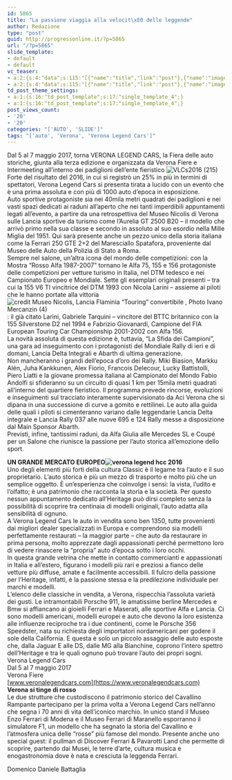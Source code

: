 ```yaml
---
id: 5865
title: "La passione viaggia alla velocit\xE0 delle leggende"
author: Redazione
type: "post"
guid: http://progressonline.it/?p=5865
url: "/?p=5865"
slide_template:
- default
- default
vc_teaser:
- a:2:{s:4:"data";s:115:"[{"name":"title","link":"post"},{"name":"image","image":"featured","link":"none"},{"name":"text","mode":"excerpt"}]";s:7:"bgcolor";s:0:"";}
- a:2:{s:4:"data";s:115:"[{"name":"title","link":"post"},{"name":"image","image":"featured","link":"none"},{"name":"text","mode":"excerpt"}]";s:7:"bgcolor";s:0:"";}
td_post_theme_settings:
- a:1:{s:16:"td_post_template";s:17:"single_template_4";}
- a:1:{s:16:"td_post_template";s:17:"single_template_4";}
post_views_count:
- '20'
- '20'
categories: "['AUTO', 'SLIDE']"
tags: "['auto', 'Verona', 'Verona Legend Cars']"
---
```


Dal 5 al 7 maggio 2017, torna VERONA LEGEND CARS, la Fiera delle auto storiche, giunta alla terza edizione e organizzata da Verona Fiere e Intermeeting all’interno dei padiglioni dell’ente fieristico ![VLCs2016 (215)](https://progressonline.it/wp-content/uploads/2017/05/VLCs2016-215-300x200.jpg)  
Forte del risultato del 2016, in cui si registrò un 25% in più in termini di spettatori, Verona Legend Cars si presenta tirata a lucido con un evento che è una prima assoluta e con più di 1000 auto d’epoca in esposizione.  
Auto sportive protagoniste sia nei 40mila metri quadrati dei padiglioni e nei vasti spazi dedicati ai raduni all’aperto che nei tanti imperdibili appuntamenti legati all’evento, a partire da una retrospettiva del Museo Nicolis di Verona sulle Lancia sportive da turismo come l’Aurelia GT 2500 B20 – il modello che arrivò primo nella sua classe e secondo in assoluto al suo esordio nella Mille Miglia del 1951. Qui sarà presente anche un pezzo unico della storia italiana come la Ferrari 250 GTE 2+2 del Maresciallo Spatafora, proveniente dal Museo delle Auto della Polizia di Stato a Roma.  
Sempre nel salone, un’altra icona del mondo delle competizioni: con la Mostra “Rosso Alfa 1987-2007” tornano le Alfa 75, 155 e 156 protagoniste delle competizioni per vetture turismo in Italia, nel DTM tedesco e nei Campionato Europeo e Mondiale. Sette gli esemplari originali presenti – tra cui la 155 V6 TI vincitrice del DTM 1993 con Nicola Larini – assieme ai piloti che le hanno portate alla vittoria![credit Museo Nicolis, Lancia Flaminia “Touring” convertibile , Photo Ivano Mercanzin (4)](https://progressonline.it/wp-content/uploads/2017/05/credit-Museo-Nicolis-Lancia-Flaminia-“Touring”-convertibile-Photo-Ivano-Mercanzin-4-300x225.jpg): il già citato Larini, Gabriele Tarquini – vincitore del BTTC britannico con la 155 Silverstone D2 nel 1994 e Fabrizio Giovanardi, Campione del FIA European Touring Car Championship 2001-2002 con Alfa 156.  
La novità assoluta di questa edizione è, tuttavia, “La Sfida dei Campioni”, una gara ad inseguimento con i protagonisti del Mondiale Rally di ieri e di domani, Lancia Delta Integrali e Abarth di ultima generazione.  
Non mancheranno i grandi dell’epoca d’oro dei Rally. Miki Biasion, Markku Alén, Juha Kankkunen, Alex Fiorio, Francois Delecour, Lucky Battistolli, Piero Liatti e la giovane promessa italiana al Campionato del Mondo Fabio Andolfi si sfideranno su un circuito di quasi 1 km per 15mila metri quadrati all’interno del quartiere fieristico. Il programma prevede rincorse, evoluzioni e inseguimenti sul tracciato interamente supervisionato da Aci Verona che si dipana in una successione di curve a gomito e rettilinei. Le auto alla guida delle quali i piloti si cimenteranno variano dalle leggendarie Lancia Delta integrale e Lancia Rally 037 alle nuove 695 e 124 Rally messe a disposizione dal Main Sponsor Abarth.  
Previsti, infine, tantissimi raduni, da Alfa Giulia alle Mercedes SL e Coupé per un Salone che riunisce la passione per l’auto storica all’emozione dello sport.

**UN GRANDE MERCATO EUROPEO![verona legend hcc 2016](https://progressonline.it/wp-content/uploads/2017/05/verona-legend-hcc-2016-300x300.jpg)**  
Uno degli elementi più forti della cultura Classic è il legame tra l’auto e il suo proprietario. L’auto storica è più un mezzo di trasporto e molto più che un semplice oggetto. È un’esperienza che coinvolge i sensi: la vista, l’udito e l’olfatto; è una patrimonio che racconta la storia e la società. Per questo nessun appuntamento dedicato all’Heritage può dirsi completo senza la possibilità di scoprire tra centinaia di modelli originali, l’auto adatta alla sensibilità di ognuno.  
A Verona Legend Cars le auto in vendita sono ben 1350, tutte provenienti dai migliori dealer specializzati in Europa e comprendono sia modelli perfettamente restaurati – la maggior parte – che auto da restaurare in prima persona, molto apprezzate dagli appassionati perché permettono loro di vedere rinascere la “propria” auto d’epoca sotto i loro occhi.  
In questa grande vetrina che mette in contatto commercianti e appassionati in Italia e all’estero, figurano i modelli più rari e preziosi a fianco delle vetture più diffuse, amate e facilmente accessibili. Il fulcro della passione per l’Heritage, infatti, è la passione stessa e la predilezione individuale per marchi e modelli.  
L’elenco delle classiche in vendita, a Verona, rispecchia l’assoluta varietà dei gusti. Le intramontabili Porsche 911, le amatissime berline Mercedes e Bmw si affiancano ai gioielli Ferrari e Maserati, alle sportive Alfa e Lancia. Ci sono modelli americani, modelli europei e auto che devono la loro esistenza alle influenze reciproche tra i due continenti, come le Porsche 356 Speedster, nata su richiesta degli importatori nordamericani per godere il sole della California. E questa è solo un piccolo assaggio delle auto esposte che, dalla Jaguar E alle DS, dalle MG alla Bianchine, coprono l’intero spettro dell’Heritage e tra le quali ognuno può trovare l’auto dei propri sogni.  
Verona Legend Cars  
Dal 5 al 7 maggio 2017  
Verona Fiere  
[www.veronalegendcars.com](https://www.veronalegendcars.com)  
**Verona si tinge di rosso**  
Le due strutture che custodiscono il patrimonio storico del Cavallino Rampante partecipano per la prima volta a Verona Legend Cars nell’anno che segna i 70 anni di vita dell’iconico marchio. In unico stand il Museo Enzo Ferrari di Modena e il Museo Ferrari di Maranello esporranno il simulatore F1, un modello che ha segnato la storia del Cavallino e l’atmosfera unica delle “rosse” più famose del mondo. Presente anche uno special guest: il pullman di Discover Ferrari &amp; Pavarotti Land che permette di scoprire, partendo dai Musei, le terre d’arte, cultura musica e enogastronomia dove è nata e cresciuta la leggenda Ferrari.

Domenico Daniele Battaglia
